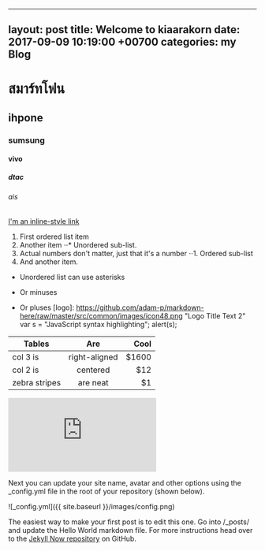 ---
  layout: post
 title: Welcome to kiaarakorn
 date:  2017-09-09  10:19:00 +00700
 categories: my Blog
  ---
  
 # สมาร์ทโฟน
## ihpone
### sumsung
#### vivo
##### dtac
###### ais
[I'm an inline-style link](http://www.lazada.co.th/shop-mobiles/?gclid=EAIaIQobChMI-6Oj8qCf1gIV1BFoCh3rvgEnEAAYAyAAEgLqrPD_BwE&s_kwcid=AL!3152!3!168834742726!b!!g!!&utm_source=google&utm_medium=sem_non_brand&utm_campaign=[SDS-010000000000-00000-00000-0]:%20Mobiles%20and%20Tablets&utm_content=&utm_term=[SDS-010100000000-00000-00000-0]:%20Mobiles_xxto0000000at0101_c_dsa-339954433329&adjust_tracker=t2v78t_5n20iw&adjust_campaign=378162261&adjust_adgroup=23710497861&adjust_creative=_b&adjust_label={%22ClientID%22:%22699-961-0018%22}&adjust_tracker_limit=100000&ef_id=V7H7gQAABb996nGc:20170912084500:s)
1. First ordered list item
2. Another item
⋅⋅* Unordered sub-list. 
1. Actual numbers don't matter, just that it's a number
⋅⋅1. Ordered sub-list
4. And another item.
* Unordered list can use asterisks
- Or minuses
+ Or pluses
[logo]: https://github.com/adam-p/markdown-here/raw/master/src/common/images/icon48.png "Logo Title Text 2"
var s = "JavaScript syntax highlighting";
alert(s);

| Tables        | Are           | Cool  |
| ------------- |:-------------:| -----:|
| col 3 is      | right-aligned | $1600 |
| col 2 is      | centered      |   $12 |
| zebra stripes | are neat      |    $1 |
![Note8](http://www.lazada.co.th/xiaomi-mi-6-6gb128gb-1-40189552.html?spm=a2o4l.category-010100000000.0.dbanner_2380730.YSVJTX)

  Next you can update your site name, avatar and other options using the _config.yml file in the root of your repository (shown below).
  
  ![_config.yml]({{ site.baseurl }}/images/config.png)
  
 The easiest way to make your first post is to edit this one. Go into /_posts/ and update the Hello World markdown file. For more instructions head over to the [Jekyll Now repository](https://github.com/barryclark/jekyll-now) on GitHub.
